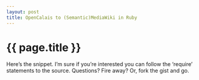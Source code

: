 ```yaml
---
layout: post
title: OpenCalais to (Semantic)MediaWiki in Ruby
---
```


{{ page.title }}
================

Here’s the snippet. I’m sure if you’re interested you can follow the
‘require’ statements to the source. Questions? Fire away? Or, fork the
gist and go.

<script src="http://gist.github.com/237504.js?file=calais_to_rdf_query_to_mediawiki.rb">
</script>
